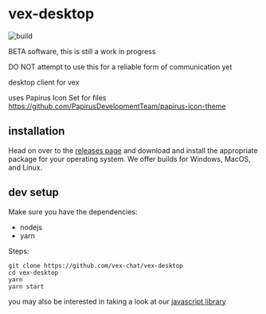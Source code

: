 # vex-desktop

![build](https://github.com/vex-chat/vex-desktop/workflows/build/badge.svg)

BETA software, this is still a work in progress

DO NOT attempt to use this for a reliable form of communication yet

desktop client for vex

uses Papirus Icon Set for files
https://github.com/PapirusDevelopmentTeam/papirus-icon-theme

## installation

Head on over to the [releases page](https://github.com/vex-chat/vex-desktop/releases) and download and install the appropriate package for your operating system. We offer builds for Windows, MacOS, and Linux.

## dev setup

Make sure you have the dependencies:

-   nodejs
-   yarn

Steps:

```
git clone https://github.com/vex-chat/vex-desktop
cd vex-desktop
yarn
yarn start
```

you may also be interested in taking a look at our [javascript library](https://github.com/vex-chat/libvex-js)
